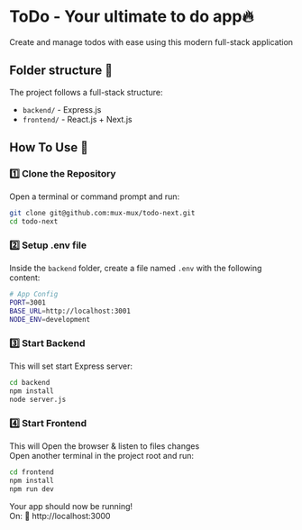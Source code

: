 # ToDo - Your ultimate to do app:fire:

Create and manage todos with ease using this modern full-stack application

## Folder structure :open_file_folder:

The project follows a full-stack structure:

- `backend/` - Express.js
- `frontend/` - React.js + Next.js

## How To Use :closed_lock_with_key:

### 1️⃣ Clone the Repository

Open a terminal or command prompt and run:

```sh
git clone git@github.com:mux-mux/todo-next.git
cd todo-next
```

### 2️⃣ Setup .env file

Inside the `backend` folder, create a file named `.env` with the following content:

```sh
# App Config
PORT=3001
BASE_URL=http://localhost:3001
NODE_ENV=development
```

### 3️⃣ Start Backend

This will set start Express server:

```sh
cd backend
npm install
node server.js
```

### 4️⃣ Start Frontend

This will Open the browser & listen to files changes<br/>
Open another terminal in the project root and run:

```sh
cd frontend
npm install
npm run dev
```

Your app should now be running!<br/>
On: 🔗 http://localhost:3000
